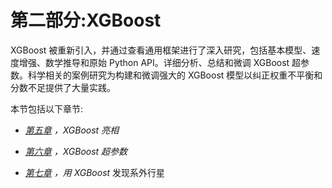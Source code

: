 <title>B15551_Section2_Final_NM_ePUB</title>

# 第二部分:XGBoost

XGBoost 被重新引入，并通过查看通用框架进行了深入研究，包括基本模型、速度增强、数学推导和原始 Python API。详细分析、总结和微调 XGBoost 超参数。科学相关的案例研究为构建和微调强大的 XGBoost 模型以纠正权重不平衡和分数不足提供了大量实践。

本节包括以下章节:

*   [*第五章*](B15551_05_Final_NM_ePUB.xhtml#_idTextAnchor117) *，XGBoost 亮相*

*   [*第六章*](B15551_06_Final_NM_ePUB.xhtml#_idTextAnchor136) *，XGBoost 超参数*

*   [*第七章*](B15551_07_Final_NM_ePUB.xhtml#_idTextAnchor161) *，用 XGBoost* 发现系外行星